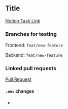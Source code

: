 ## Title

[Notion Task Link](https://www.notion.so/3d6d8bec59b7483bbaeb98bac21458ec?v=73a0d569661641dbb7e4c318e2b6118f)

### Branches for testing

Frontend: `feat/new-feature`

Backend: `feat/new-feature`

### Linked pull requests

[Pull Request](https://github.com/devs-nest/backend/pull/)

#### `.env` changes

-

